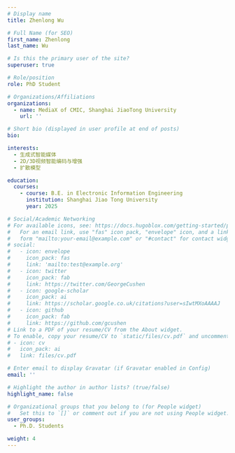 ```yaml
---
# Display name
title: Zhenlong Wu

# Full Name (for SEO)
first_name: Zhenlong
last_name: Wu

# Is this the primary user of the site?
superuser: true

# Role/position
role: PhD Student

# Organizations/Affiliations
organizations:
  - name: MediaX of CMIC, Shanghai JiaoTong University
    url: ''

# Short bio (displayed in user profile at end of posts)
bio: 

interests:
  - 生成式智能媒体
  - 2D/3D视频智能编码与增强
  - 扩散模型

education:
  courses:
    - course: B.E. in Electronic Information Engineering
      institution: Shanghai Jiao Tong University 
      year: 2025

# Social/Academic Networking
# For available icons, see: https://docs.hugoblox.com/getting-started/page-builder/#icons
#   For an email link, use "fas" icon pack, "envelope" icon, and a link in the
#   form "mailto:your-email@example.com" or "#contact" for contact widget.
# social:
#   - icon: envelope
#     icon_pack: fas
#     link: 'mailto:test@example.org'
#   - icon: twitter
#     icon_pack: fab
#     link: https://twitter.com/GeorgeCushen
#   - icon: google-scholar
#     icon_pack: ai
#     link: https://scholar.google.co.uk/citations?user=sIwtMXoAAAAJ
#   - icon: github
#     icon_pack: fab
#     link: https://github.com/gcushen
# Link to a PDF of your resume/CV from the About widget.
# To enable, copy your resume/CV to `static/files/cv.pdf` and uncomment the lines below.
# - icon: cv
#   icon_pack: ai
#   link: files/cv.pdf

# Enter email to display Gravatar (if Gravatar enabled in Config)
email: ''

# Highlight the author in author lists? (true/false)
highlight_name: false

# Organizational groups that you belong to (for People widget)
#   Set this to `[]` or comment out if you are not using People widget.
user_groups:
  - Ph.D. Students

weight: 4
---
```


